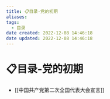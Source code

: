 ```yaml
---
title: 📋目录-党的初期
aliases:
tags:
  - 目录
date created: 2022-12-08 14:46:18
date updated: 2022-12-08 14:46:18
---
```


# 📋目录-党的初期

- [[中国共产党第二次全国代表大会宣言]]
